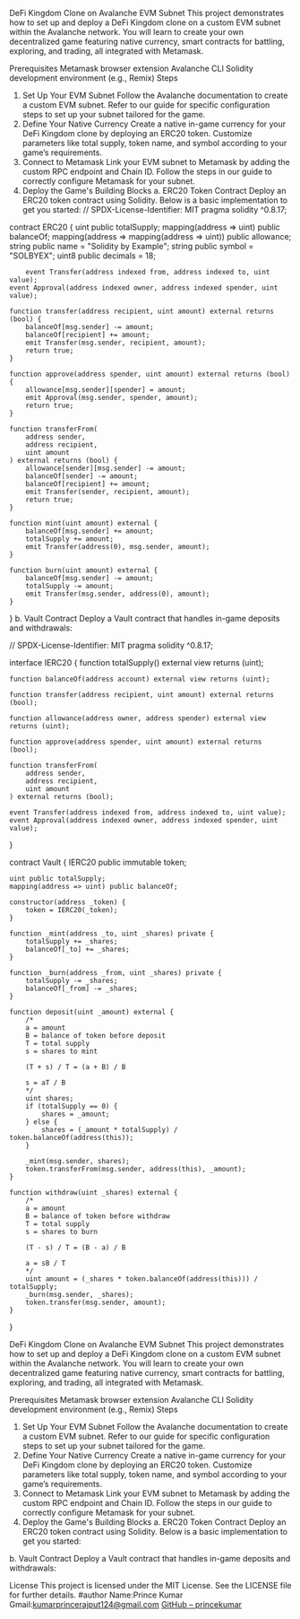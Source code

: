 DeFi Kingdom Clone on Avalanche EVM Subnet
This project demonstrates how to set up and deploy a DeFi Kingdom clone on a custom EVM subnet within the Avalanche network. You will learn to create your own decentralized game featuring native currency, smart contracts for battling, exploring, and trading, all integrated with Metamask.

Prerequisites
Metamask browser extension
Avalanche CLI
Solidity development environment (e.g., Remix)
Steps
1. Set Up Your EVM Subnet
Follow the Avalanche documentation to create a custom EVM subnet.
Refer to our guide for specific configuration steps to set up your subnet tailored for the game.
2. Define Your Native Currency
Create a native in-game currency for your DeFi Kingdom clone by deploying an ERC20 token.
Customize parameters like total supply, token name, and symbol according to your game’s requirements.
3. Connect to Metamask
Link your EVM subnet to Metamask by adding the custom RPC endpoint and Chain ID.
Follow the steps in our guide to correctly configure Metamask for your subnet.
4. Deploy the Game's Building Blocks
a. ERC20 Token Contract
Deploy an ERC20 token contract using Solidity. Below is a basic implementation to get you started:
// SPDX-License-Identifier: MIT
pragma solidity ^0.8.17;

contract ERC20 {
    uint public totalSupply;
    mapping(address => uint) public balanceOf;
    mapping(address => mapping(address => uint)) public allowance;
    string public name = "Solidity by Example";
    string public symbol = "SOLBYEX";
    uint8 public decimals = 18;

		event Transfer(address indexed from, address indexed to, uint value);
    event Approval(address indexed owner, address indexed spender, uint value);

    function transfer(address recipient, uint amount) external returns (bool) {
        balanceOf[msg.sender] -= amount;
        balanceOf[recipient] += amount;
        emit Transfer(msg.sender, recipient, amount);
        return true;
    }

    function approve(address spender, uint amount) external returns (bool) {
        allowance[msg.sender][spender] = amount;
        emit Approval(msg.sender, spender, amount);
        return true;
    }

    function transferFrom(
        address sender,
        address recipient,
        uint amount
    ) external returns (bool) {
        allowance[sender][msg.sender] -= amount;
        balanceOf[sender] -= amount;
        balanceOf[recipient] += amount;
        emit Transfer(sender, recipient, amount);
        return true;
    }

    function mint(uint amount) external {
        balanceOf[msg.sender] += amount;
        totalSupply += amount;
        emit Transfer(address(0), msg.sender, amount);
    }

    function burn(uint amount) external {
        balanceOf[msg.sender] -= amount;
        totalSupply -= amount;
        emit Transfer(msg.sender, address(0), amount);
    }
}
b. Vault Contract
Deploy a Vault contract that handles in-game deposits and withdrawals:

// SPDX-License-Identifier: MIT
pragma solidity ^0.8.17;

interface IERC20 {
    function totalSupply() external view returns (uint);

    function balanceOf(address account) external view returns (uint);

    function transfer(address recipient, uint amount) external returns (bool);

    function allowance(address owner, address spender) external view returns (uint);

    function approve(address spender, uint amount) external returns (bool);

    function transferFrom(
        address sender,
        address recipient,
        uint amount
    ) external returns (bool);

    event Transfer(address indexed from, address indexed to, uint value);
    event Approval(address indexed owner, address indexed spender, uint value);
}

contract Vault {
    IERC20 public immutable token;

    uint public totalSupply;
    mapping(address => uint) public balanceOf;

    constructor(address _token) {
        token = IERC20(_token);
    }

    function _mint(address _to, uint _shares) private {
        totalSupply += _shares;
        balanceOf[_to] += _shares;
    }

    function _burn(address _from, uint _shares) private {
        totalSupply -= _shares;
        balanceOf[_from] -= _shares;
    }

    function deposit(uint _amount) external {
        /*
        a = amount
        B = balance of token before deposit
        T = total supply
        s = shares to mint

        (T + s) / T = (a + B) / B 

        s = aT / B
        */
        uint shares;
        if (totalSupply == 0) {
            shares = _amount;
        } else {
            shares = (_amount * totalSupply) / token.balanceOf(address(this));
        }

        _mint(msg.sender, shares);
        token.transferFrom(msg.sender, address(this), _amount);
    }

    function withdraw(uint _shares) external {
        /*
        a = amount
        B = balance of token before withdraw
        T = total supply
        s = shares to burn

        (T - s) / T = (B - a) / B 

        a = sB / T
        */
        uint amount = (_shares * token.balanceOf(address(this))) / totalSupply;
        _burn(msg.sender, _shares);
        token.transfer(msg.sender, amount);
    }
}


DeFi Kingdom Clone on Avalanche EVM Subnet
This project demonstrates how to set up and deploy a DeFi Kingdom clone on a custom EVM subnet within the Avalanche network. You will learn to create your own decentralized game featuring native currency, smart contracts for battling, exploring, and trading, all integrated with Metamask.

Prerequisites
Metamask browser extension
Avalanche CLI
Solidity development environment (e.g., Remix)
Steps
1. Set Up Your EVM Subnet
Follow the Avalanche documentation to create a custom EVM subnet.
Refer to our guide for specific configuration steps to set up your subnet tailored for the game.
2. Define Your Native Currency
Create a native in-game currency for your DeFi Kingdom clone by deploying an ERC20 token.
Customize parameters like total supply, token name, and symbol according to your game’s requirements.
3. Connect to Metamask
Link your EVM subnet to Metamask by adding the custom RPC endpoint and Chain ID.
Follow the steps in our guide to correctly configure Metamask for your subnet.
4. Deploy the Game's Building Blocks
a. ERC20 Token Contract
Deploy an ERC20 token contract using Solidity. Below is a basic implementation to get you started:


b. Vault Contract
Deploy a Vault contract that handles in-game deposits and withdrawals:


License
This project is licensed under the MIT License. See the LICENSE file for further details.
#author 
Name:Prince Kumar
Gmail:kumarprincerajput124@gmail.com
[GitHub – princekumar](https://github.com/prince10715)


